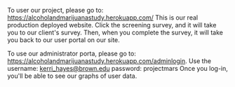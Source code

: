 To user our project, please go to: https://alcoholandmarijuanastudy.herokuapp.com/ This is our real production deployed website. Click the screening survey, and it will take you to our client's survey. Then, when you complete the survey, it will take you back to our user portal on our site. 

To use our administrator porta, please go to: https://alcoholandmarijuanastudy.herokuapp.com/adminlogin. Use the username: kerri_hayes@brown.edu password: projectmars Once you log-in, you'll be able to see our graphs of user data. 
